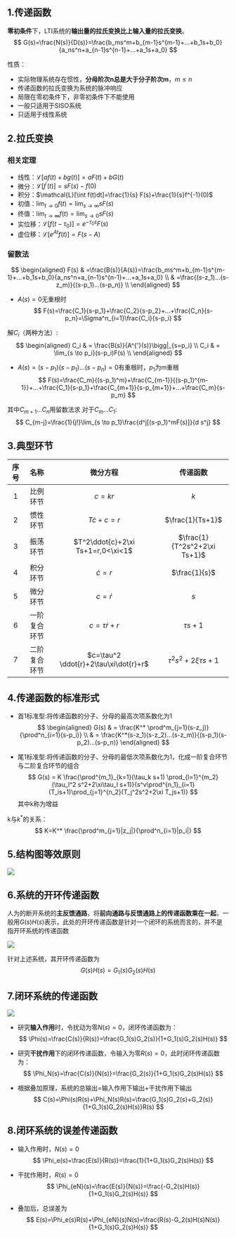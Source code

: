 ## 1.传递函数
**零初条件**下，LTI系统的**输出量的拉氏变换比上输入量的拉氏变换**。
$$
G(s)=\frac{N(s)}{D(s)}=\frac{b_ms^m+b_{m-1}s^{m-1}+...+b_1s+b_0}{a_ns^n+a_{n-1}s^{n-1}+...+a_1s+a_0}
$$

性质：
- 实际物理系统存在惯性，**分母阶次n总是大于分子阶次m**，$m\leq n$
- 传递函数的拉氏变换为系统的脉冲响应
- 局限在零初条件下，非零初条件下不能使用
- 一般只适用于SISO系统
- 只适用于线性系统

## 2.拉氏变换
### 相关定理
- 线性：$\mathcal{L}[af(t)+bg(t)]=aF(t)+bG(t)$
- 微分：$\mathcal{L}[f^{'}(t)]=sF(s)-f(0)$
- 积分：$\mathcal{L}[\int f(t)dt]=\frac{1}{s} F(s)+\frac{1}{s}f^{-1}(0)$
- 初值：$\lim_{t\to 0}f(t)=\lim_{s \to \infty}sF(s)$
- 终值：$\lim_{t \to \infty}f(t)=\lim_{s\to 0}sF(s)$
- 实位移：$\mathcal{L}[f(t-\tau_0)]=e^{-\tau_0 s}F(s)$
- 虚位移：$\mathcal{L}[e^{At}f(t)]=F(s-A)$

### 留数法
$$
\begin{aligned}
F(s) & =\frac{B(s)}{A(s)}=\frac{b_ms^m+b_{m-1}s^{m-1}+...+b_1s+b_0}{a_ns^n+a_{n-1}s^{n-1}+...+a_1s+a_0}        \\
     & =\frac{(s-z_1)...(s-z_m)}{(s-p_1)...(s-p_n)}   \\
\end{aligned}
$$

- $A(s)=0$无重根时
$$
F(s)=\frac{C_1}{s-p_1}+\frac{C_2}{s-p_2}+...+\frac{C_n}{s-p_n}=\Sigma^n_{i=1}\frac{C_i}{s-p_i}
$$

解$C_i$（两种方法）:
$$
\begin{aligned}
C_i & = \frac{B(s)}{A^{'}(s)}\bigg|_{s=p_i}     \\
C_i & = \lim_{s \to p_i}(s-p_i)F(s)             \\
\end{aligned}
$$

- $A(s)=(s-p_1)(s-p_1)...(s-p_n)=0$有重根时，$p_1$为m重根
$$
F(s)=\frac{C_m}{(s-p_1)^m}+\frac{C_{m-1}}{(s-p_1)^{m-1}}+...+\frac{C_1}{s-p_1}+\frac{C_{m+1}}{s-p_{m+1}}+...+\frac{C_m}{s-p_m}
$$

其中$C_{m+1}...C_n$用留数法求
对于$C_m...C_1$:
$$
C_{m-j}=\frac{1}{j!}\lim_{s \to p_1}\frac{d^j[(s-p_1)^mF(s)]}{d s^j}
$$

## 3.典型环节
|  序号   |  名称 |   微分方程  | 传递函数 |
|:-:|:-:|:-:|:-:|
| 1 | 比例环节 | $c=kr$         | $k$              |
| 2 | 惯性环节 | $T\dot{c}+c=r$ | $\frac{1}{Ts+1}$ |
| 3 | 振荡环节 | $T^2\ddot{c}+2\xi Ts+1=r,0<\xi<1$ | $\frac{1}{T^2s^2+2\xi Ts+1}$ |
| 4 | 积分环节 | $\dot{c}=r$    | $\frac{1}{s}$    |
| 5 | 微分环节 | $c=\dot{r}$    | $s$              |
| 6 | 一阶复合环节 | $c=\tau\dot{r}+r$ | $\tau s+1$  |
| 7 | 二阶复合环节 | $c=\tau^2 \ddot{r}+2\tau\xi\dot{r}+r$ | $\tau^2s^2+2\xi\tau s+1$ |

## 4.传递函数的标准形式
- 首1标准型:将传递函数的分子、分母的最高次项系数化为1
$$
\begin{aligned}
G(s) & = \frac{K^* \prod^m_{j=1}(s-z_j)}{\prod^n_{i=1}(s-p_i)}   \\
     & = \frac{K^*(s-z_1)(s-z_2)...(s-z_m)}{(s-p_1)(s-p_2)...(s-p_n)}
\end{aligned}
$$

- 尾1标准型:将传递函数的分子、分母的最低次项系数化为1，化成一阶复合环节与二阶复合环节的组合
$$
G(s)  = K \frac{\prod^{m_1}_{k=1}(\tau_k s+1) \prod_{l=1}^{m_2}(\tau_l^2 s^2+2\xi\tau_l s+1)}{s^v\prod^{n_1}_{i=1}(T_is+1)\prod_{j=1}^{n_2}(T_j^2s^2+2\xi T_js+1)}   
$$
其中k称为增益

k与$k^*$的关系：
$$
K=K^* \frac{\prod^m_{j=1}|z_j|}{\prod^n_{i=1}|p_i|}
$$

## 5.结构图等效原则
![](../.pic/结构图等效原则.png)

## 6.系统的开环传递函数
人为的断开系统的**主反馈通路**，将**前向通路与反馈通路上的传递函数乘在一起**，一般用$G(s)H(s)$表示，此处的开环传递函数是针对一个闭环的系统而言的，并不是指开环系统的传递函数

![](../.pic/闭环系统结构.png)

针对上述系统，其开环传递函数为
$$
G(s)H(s)=G_1(s)G_2(s)H(s)
$$

## 7.闭环系统的传递函数
![](../.pic/闭环系统结构.png)

- 研究**输入作用**时，令扰动为零$N(s)=0$，闭环传递函数为：
$$
\Phi(s)=\frac{C(s)}{R(s)}=\frac{G_1(s)G_2(s)}{1+G_1(s)G_2(s)H(s)}
$$

- 研究**干扰作用**下的闭环传递函数，令输入为零$R(s)=0$，此时闭环传递函数为：
$$
\Phi_N(s)=\frac{C(s)}{N(s)}=\frac{G_2(s)}{1+G_1(s)G_2(s)H(s)}
$$

- 根据叠加原理，系统的总输出=输入作用下输出+干扰作用下输出
$$
C(s)=\Phi(s)R(s)+\Phi_N(s)R(s)=\frac{G_1(s)G_2(s)+G_2(s)}{1+G_1(s)G_2(s)H(s)}R(s)
$$


## 8.闭环系统的误差传递函数
- 输入作用时，$N(s)=0$
$$
\Phi_e(s)=\frac{E(s)}{R(s)}=\frac{1}{1+G_1(s)G_2(s)H(s)}
$$

- 干扰作用时，$R(s)=0$
$$
\Phi_{eN}(s)=\frac{E(s)}{N(s)}=\frac{-G_2(s)H(s)}{1+G_1(s)G_2(s)H(s)}
$$

- 叠加后，总误差为
$$
E(s)=\Phi_e(s)R(s)+\Phi_{eN}(s)N(s)=\frac{R(s)-G_2(s)H(s)N(s)}{1+G_1(s)G_2(s)H(s)}
$$